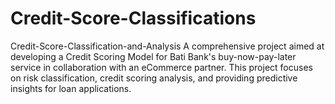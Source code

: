 # Credit-Score-Classifications
Credit-Score-Classification-and-Analysis A comprehensive project aimed at developing a Credit Scoring Model for Bati Bank's buy-now-pay-later service in collaboration with an eCommerce partner. This project focuses on risk classification, credit scoring analysis, and providing predictive insights for loan applications.
